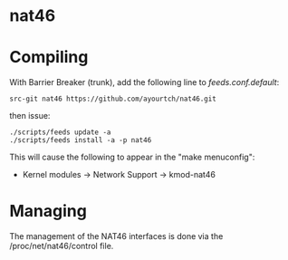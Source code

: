 nat46
======

Compiling
=========

With Barrier Breaker (trunk), add the following line to *feeds.conf.default*:
```
src-git nat46 https://github.com/ayourtch/nat46.git
```

then issue:

```
./scripts/feeds update -a
./scripts/feeds install -a -p nat46
```

This will cause the following to appear in the "make menuconfig":

 * Kernel modules -> Network Support -> kmod-nat46

Managing
========

The management of the NAT46 interfaces is done via the /proc/net/nat46/control file.


